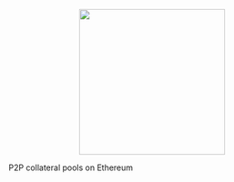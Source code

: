<p align="center"><img src="s3://surevx-public-assets1/SureVX_FF_300 dpi_01.png" width="256" /></p>
P2P collateral pools on Ethereum
